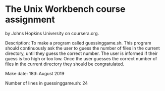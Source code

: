 # The Unix Workbench course assignment
by Johns Hopkins University on coursera.org.

Description: To make a program called guessinggame.sh. This program should continuously ask the user to guess the number of files in the current directory, until they guess the correct number. The user is informed if their guess is too high or too low. Once the user guesses the correct number of files in the current directory they should be congratulated.

Make date: 18th August 2019

Number of lines in guessinggame.sh: 24
